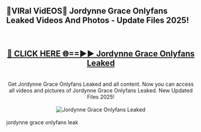 <h2>🔴VIRal VidEOS🔴 Jordynne Grace Onlyfans Leaked Videos And Photos - Update Files 2025!</h2>
<br>
<div align="center">
<h2><a href="https://virallinks.top/odZfE0" rel="nofollow">🔴 CLICK HERE 🌐==►► Jordynne Grace Onlyfans Leaked</a></h2>
<br>
Get Jordynne Grace Onlyfans Leaked and all content. Now you can access all videos and pictures of Jordynne Grace Onlyfans Leaked. New Updated Files 2025!
<br>
<br>
<a href="https://virallinks.top/odZfE0" rel="nofollow" data-target="animated-image.originalLink"><img src="https://i.imgur.com/dJHk4Zq.gif)" alt="Jordynne Grace Onlyfans Leaked" style="max-width: 100%; display: inline-block;" data-target="animated-image.originalImage"></a>
</div>
<br>
jordynne grace onlyfans leak
